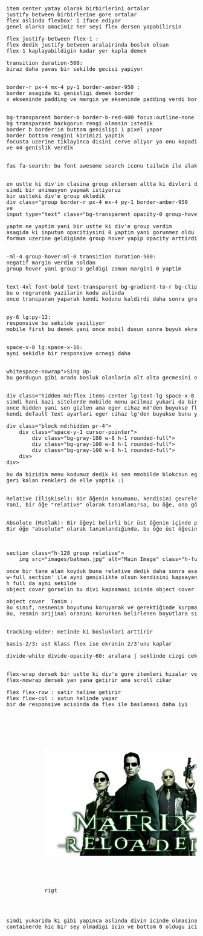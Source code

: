 <pre>


 
item center yatay olarak birbirlerini ortalar
justify between birbirlerine gore ortalar
flex aslinda flexbox' i iface ediyor 
genel olarka amacimiz her seyi flex dersen yapabilirsin

flex justify-between flex-1 : 
flex dedik justify between aralairinda bosluk olsun 
flex-1 kaplayabildigin kadar yer kapla demek

transition duration-500: 
biraz daha yavas bir sekilde gecisi yapiyor


border-r px-4 mx-4 py-1 border-amber-950 : 
border asagida ki genisligi demek border 
x ekseninde padding ve margin ye ekseninde padding verdi border amber de cerceve rengi


bg-transparent border-b border-b-red-400 focus:outline-none w-44:
bg transparant backgorun rengi olmasin istedik
border b border'in buttom genisligi 1 pixel yapar
border bottom rengini kirimizi yaptik
focusta uzerine tiklayinca disini cerve aliyor ya onu kapadik
ve 44 genislik verdik


fas fa-search: bu font awesome search iconu tailwin ile alakli degil


en ustte ki div'in clasina group eklersen altta ki divleri de kapsar
simdi bir animasyon yapmak istiyoruz
bir ustteki div'e group ekledik
div class="group border-r px-4 mx-4 py-1 border-amber-950
ve
input type="text" class="bg-transparent opacity-0 group-hover:opacity-35 border-b border-b-red-400 focus:outline-none w-44"

yaptm ne yaptim yani bir ustte ki div'e group verdim
asagida ki inputun opacitiysini 0 yaptim yani gorunmez oldu su an
formun uzerine geldigimde group hover yapip opacity arttirdik


-ml-4 group-hover:ml-0 transition duration-500:
negatif margin verdim soldan
group hover yani group'a geldigi zaman margini 0 yaptim


text-4xl font-bold text-transparent bg-gradient-to-r bg-clip-text from-red-200 to-red-500:
bu o regrarenk yazilarin kodu aslinda
once transparan yaparak kendi kodunu kaldirdi daha sonra gradient diyerek nereden nereye gidecegini verdi


py-6 lg:py-12:
responsive bu sekilde yaziliyor 
mobile first bu demek yani once mobil dusun sonra buyuk ekrani yaz siralama bu sekilde 


space-x-8 lg:space-x-16:
ayni sekidle bir responsive ornegi daha


whitespace-nowrap">Sing Up</a>:
bu gordugun gibi arada bosluk olanlarin alt alta gecmesini onluyor

<!--  Menu-->
div class="hidden md:flex items-center lg:text-lg space-x-8 lg:space-x-16":
simdi hani bazi sitelerde mobilde menu acilmaz yukari da bir 3 cizgi falan oluyor iste onun icin once bunun hidden olmasi lazim
once hidden yani sen gizlen ama eger cihaz md'den buyukse flex gibi davran diyoruz
kendi default text ayarlari eger cihaz lg'den buyukse bunu yap vs dedik

div class="block md:hidden pr-4">
    div class="space-y-1 cursor-pointer">
        div class="bg-gray-100 w-8 h-1 rounded-full"></div>
        div class="bg-gray-100 w-8 h-1 rounded-full"></div>
        div class="bg-gray-100 w-8 h-1 rounded-full"></div> 
    div>
div>

bu da bizidim menu kodumuz dedik ki sen mmobilde blokcsun eger md'den buyukse hidden gibi tavran
geri kalan renkleri de elle yaptik :)


Relative (İlişkisel): Bir öğenin konumunu, kendisini çevreleyen üst öğeye göre belirler. 
Yani, bir öğe "relative" olarak tanımlanırsa, bu öğe, ona göre pozisyonlandırılan "absolute" veya "fixed" öğelerin referans noktası olur.


Absolute (Mutlak): Bir öğeyi belirli bir üst öğenin içinde pozisyonlandırmak için kullanılır. 
Bir öğe "absolute" olarak tanımlandığında, bu öğe üst öğesine göre pozisyonlanır ve üst öğesinin sınırları içinde hareket eder.



section class="h-128 group relative">
    img src="images/batman.jpg" alt="Main Image" class="h-full w-full object-cover">

once bir tane alan koyduk buna relative dedik daha sonra asagida ki img absulute yani ona gore pozisyonlanacak
w-full section' ile ayni genislikte olsun kendisini kapsayan div ile yani
h full da ayni sekilde
object cover gorselin bu divi kapsamasi icinde object cover koyduk

object cover  Tanim :
Bu sınıf, nesnenin boyutunu koruyarak ve gerektiğinde kırpma yaparak bir nesneyi kapsayacak şekilde ölçeklendirir.
Bu, resmin orijinal oranını korurken belirlenen boyutlara sığacak şekilde kırpma yapar.


tracking-wider: metinde ki bosluklari arttirir

basis-2/3: ust klass flex ise ekranin 2/3'unu kaplar

divide-white divide-opacity-60: aralara | seklinde cizgi ceker


flex-wrap dersek bir ustte ki div'e gore itemleri hizalar ve tasanlari asagiya atar
flex-nowrap dersek yan yana getirir ama scroll cikar

flex flex-row : satir haline getirir
flex flow-col : sutun halinde yapar
bir de responsive acisinda da flex ile baslamasi daha iyi



<div class="container flex items-center justify-center relative">
        <!-- Left Content -->
        <div class="basis-1/2">
            <img src="images/matrix.png" alt="matriz" class="absolute bottom-0">
        </div>
        <!-- rigt Content -->
        <div class="basis-1/2">
            rigt
        </div>
</div>

simdi yukarida ki gibi yapinca aslinda divin icinde olmasina ragmen sanki ekranin en onunde gibi yani z index gibi konumluyor
containerde hic bir sey olmadigi icin ve bottom 0 oldugu icin en usste gibi gozukur 

</pre>   


